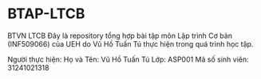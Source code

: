 # BTAP-LTCB
BTVN LTCB
Đây là repository tổng hợp bài tập môn Lập trình Cơ bản (INF509066) của UEH do Vũ Hồ Tuấn Tú thực hiện trong quá trình học tập.

Người thực hiện:
Họ và Tên: Vũ Hồ Tuấn Tú
Lớp: ASP001
Mã số sinh viên: 31241021318
